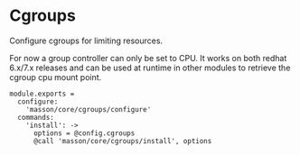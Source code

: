 
# Cgroups

Configure cgroups for limiting resources.

For now a group controller can only be set to CPU. It works on both redhat
6.x/7.x releases and can be used at runtime in other modules to retrieve the 
cgroup cpu mount point.

    module.exports =
      configure:
        'masson/core/cgroups/configure'
      commands:
        'install': ->
          options = @config.cgroups
          @call 'masson/core/cgroups/install', options
